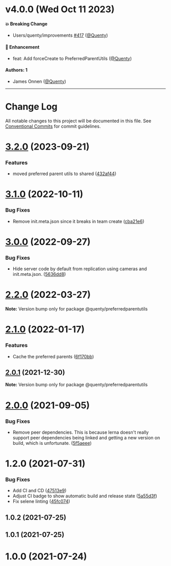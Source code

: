 # v4.0.0 (Wed Oct 11 2023)

#### 💥 Breaking Change

- Users/quenty/improvements [#417](https://github.com/Quenty/NevermoreEngine/pull/417) ([@Quenty](https://github.com/Quenty))

#### 🚀 Enhancement

- feat: Add forceCreate to PreferredParentUtils ([@Quenty](https://github.com/Quenty))

#### Authors: 1

- James Onnen ([@Quenty](https://github.com/Quenty))

---

# Change Log

All notable changes to this project will be documented in this file.
See [Conventional Commits](https://conventionalcommits.org) for commit guidelines.

# [3.2.0](https://github.com/Quenty/NevermoreEngine/compare/@quenty/preferredparentutils@3.1.0...@quenty/preferredparentutils@3.2.0) (2023-09-21)


### Features

* moved preferred parent utils to shared ([432af44](https://github.com/Quenty/NevermoreEngine/commit/432af44808f780391649faf6fad418efc767581c))





# [3.1.0](https://github.com/Quenty/NevermoreEngine/compare/@quenty/preferredparentutils@3.0.0...@quenty/preferredparentutils@3.1.0) (2022-10-11)


### Bug Fixes

* Remove init.meta.json since it breaks in team create ([cba21e6](https://github.com/Quenty/NevermoreEngine/commit/cba21e602b50ea3799044eae9cb690d1cd9c88ec))





# [3.0.0](https://github.com/Quenty/NevermoreEngine/compare/@quenty/preferredparentutils@2.2.0...@quenty/preferredparentutils@3.0.0) (2022-09-27)


### Bug Fixes

* Hide server code by default from replication using cameras and init.meta.json. ([5636dd8](https://github.com/Quenty/NevermoreEngine/commit/5636dd8cafe68db4571ed214a82b84698f2f74c0))





# [2.2.0](https://github.com/Quenty/NevermoreEngine/compare/@quenty/preferredparentutils@2.1.0...@quenty/preferredparentutils@2.2.0) (2022-03-27)

**Note:** Version bump only for package @quenty/preferredparentutils





# [2.1.0](https://github.com/Quenty/NevermoreEngine/compare/@quenty/preferredparentutils@2.0.1...@quenty/preferredparentutils@2.1.0) (2022-01-17)


### Features

* Cache the preferred parents ([6f170bb](https://github.com/Quenty/NevermoreEngine/commit/6f170bbfbdd55ce7abb5248b663ff71b249aba03))





## [2.0.1](https://github.com/Quenty/NevermoreEngine/compare/@quenty/preferredparentutils@2.0.0...@quenty/preferredparentutils@2.0.1) (2021-12-30)

**Note:** Version bump only for package @quenty/preferredparentutils





# [2.0.0](https://github.com/Quenty/NevermoreEngine/compare/@quenty/preferredparentutils@1.2.0...@quenty/preferredparentutils@2.0.0) (2021-09-05)


### Bug Fixes

* Remove peer dependencies. This is because lerna doesn't really support peer dependencies being linked and getting a new version on build, which is unfortunate. ([5f5aeee](https://github.com/Quenty/NevermoreEngine/commit/5f5aeeea8de9975435309e53679f0ef7064f9dd0))





# 1.2.0 (2021-07-31)


### Bug Fixes

* Add CI and CD ([47513e9](https://github.com/Quenty/NevermoreEngine/commit/47513e9b568162707534af132396dd8756947dd3))
* Adjust CI badge to show automatic build and release state ([5a55d3f](https://github.com/Quenty/NevermoreEngine/commit/5a55d3f19bf8d66a760d67da9b56ed47fab74656))
* Fix selene linting ([45fc074](https://github.com/Quenty/NevermoreEngine/commit/45fc07489ee59127ac6582689f19a0e87c1e5b5a))



## 1.0.2 (2021-07-25)



## 1.0.1 (2021-07-25)



# 1.0.0 (2021-07-24)
